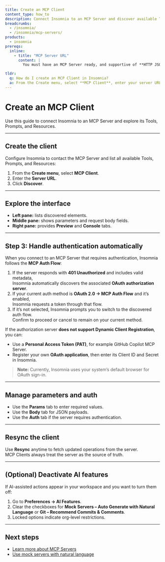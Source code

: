 ```yaml
---
title: Create an MCP Client
content_type: how_to
description: Connect Insomnia to an MCP Server and discover available Tools, Prompts, and Resources.
breadcrumbs:
  - /insomnia/
  - /insomnia/mcp-servers/
products:
  - insomnia
prereqs:
  inline:
    - title: "MCP Server URL"
      content: |
        You must have an MCP Server ready, and supportive of **HTTP JSON-RPC transport**.

tldr:
  q: How do I create an MCP Client in Insomnia?
  a: From the Create menu, select **MCP Client**, enter your server URL, and click **Discover** to fetch Tools, Prompts, and Resources from the MCP Server.  
---
```


# Create an MCP Client

Use this guide to connect Insomnia to an MCP Server and explore its Tools, Prompts, and Resources.

---

## Create the client
Configure Insomnia to contact the MCP Server and list all available Tools, Prompts, and Resources:
1. From the **Create menu**, select **MCP Client**.  
2. Enter the **Server URL**.  
3. Click **Discover**.

---

## Explore the interface
- **Left pane:** lists discovered elements.  
- **Middle pane:** shows parameters and request body fields.  
- **Right pane:** provides **Preview** and **Console** tabs.  

---

## Step 3: Handle authentication automatically

When you connect to an MCP Server that requires authentication, Insomnia follows the **MCP Auth Flow**:

1. If the server responds with **401 Unauthorized** and includes valid metadata,  
   Insomnia automatically discovers the associated **OAuth authorization server**.
2. If your current auth method is **OAuth 2.0 → MCP Auth Flow** and it’s enabled,  
   Insomnia requests a token through that flow.
3. If it’s not selected, Insomnia prompts you to switch to the discovered auth flow.  
   Confirm to proceed or cancel to remain on your current method.

If the authorization server **does not support Dynamic Client Registration**, you can:
- Use a **Personal Access Token (PAT)**, for example GitHub Copilot MCP Server.  
- Register your own **OAuth application**, then enter its Client ID and Secret in Insomnia.

> **Note:** Currently, Insomnia uses your system’s default browser for OAuth sign-in.

---

## Manage parameters and auth
- Use the **Params** tab to enter required values.  
- Use the **Body** tab for JSON payloads.  
- Use the **Auth** tab if the server requires authentication.

---

## Resync the client
Use **Resync** anytime to fetch updated operations from the server.  
MCP Clients always treat the server as the source of truth.

---

## (Optional) Deactivate AI features
If AI-assisted actions appear in your workspace and you want to turn them off:
1. Go to **Preferences → AI Features**.  
2. Clear the checkboxes for **Mock Servers – Auto Generate with Natural Language** or **Git – Recommend Commits & Comments**.  
3. Locked options indicate org-level restrictions.

---

## Next steps
- [Learn more about MCP Servers](/insomnia/mcp-servers/)  
- [Use mock servers with natural language](/how-to/create-a-cloud-hosted-mock-server/)
